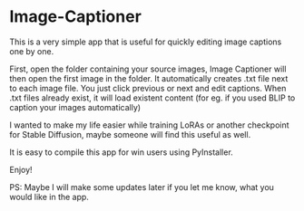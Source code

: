 # Image-Captioner
This is a very simple app that is useful for quickly editing image captions one by one.

First, open the folder containing your source images, Image Captioner will then open the first image in the folder.
It automatically creates .txt file next to each image file.
You just click previous or next and edit captions.
When .txt files already exist, it will load existent content (for eg. if you used BLIP to caption your images automatically)

I wanted to make my life easier while training LoRAs or another checkpoint for Stable Diffusion, maybe someone will find this useful as well.

It is easy to compile this app for win users using PyInstaller.

Enjoy!

PS: Maybe I will make some updates later if you let me know, what you would like in the app.
